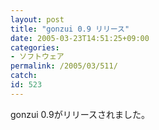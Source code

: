 ```yaml
---
layout: post
title: "gonzui 0.9 リリース"
date: 2005-03-23T14:51:25+09:00
categories:
- ソフトウェア
permalink: /2005/03/511/
catch: 
id: 523
---
```

gonzui 0.9がリリースされました。